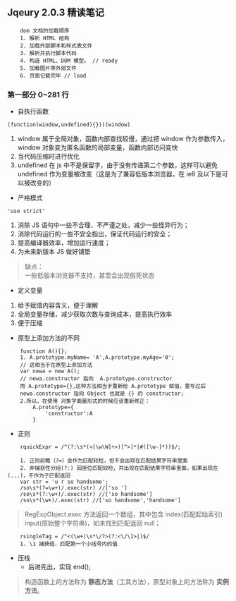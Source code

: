 ## Jqeury 2.0.3 精读笔记

```
    dom 文档的加载顺序
    1. 解析 HTML 结构
    2. 加载外部脚本和样式表文件
    3. 解析并执行脚本代码
    4. 构造 HTML、DOM 模型。 // ready
    5. 加载图片等外部文件
    6. 页面记载完毕 // load
```

### 第一部分 0~281 行

+ 自执行函数
```
(function(window,undefined){}))(window)
```
1. window 属于全局对象，函数内部查找较慢，通过把 window 作为参数传入，window 对象变为匿名函数的局部变量，函数内部访问变快
2. 当代码压缩时进行优化
3. undefined 在 js 中不是保留字，由于没有传递第二个参数，这样可以避免 undefined 作为变量被改变（这是为了兼容低版本浏览器，在 ie8 及以下是可以被改变的）

+ 严格模式
```
'use strict'
```
1. 消除 JS 语句中一些不合理、不严谨之处，减少一些怪异行为；
2. 消除代码运行的一些不安全指出，保证代码运行的安全；
3. 提高编译器效率，增加运行速度；
4. 为未来新版本 JS 做好铺垫
> 缺点：  
一些低版本浏览器不支持，甚至会出现假死状态

+ 定义变量

1. 给予赋值内容含义，便于理解
2. 全局变量存储，减少获取次数与查询成本，提高执行效率
3. 便于压缩

+ 原型上添加方法的不同
```
    function A(){};
    1. A.prototype.myName= 'A',A.prototype.myAge='0';
    // 这相当于在原型上添加方法
    var newa = new A();
    // newa.constructor 指向  A.prototype.constructor
    而 A.prototype={},这种方法相当于重新给 A.prototype 赋值，重写过后
    newa.constructor 指向 Object 也就是 {} 的 constructor;
    2.所以，在使用 对象字面量形式的时候应该重新修正：
        A.prototype={
            'constructor':A
        }
```

+ 正则

```
    rquickExpr = /^(?:\s*(<[\w\W]+>)[^>]*|#([\w-]*))$/;
    
    1. 正则前瞻（?=）会作为匹配较检，但不会出现在匹配结果字符串里面
    2. 非捕获性分组(?:) 回座位匹配较检，并出现在匹配结果字符串里面，如果出现在(...)，不作为子匹配返回
    var str = 'u r so handsome';
    /so\s*(?=\w+)/.exec(str) //['so ']
    /so\s*(?:\w+)/.exec(str) //['so handsome']
    /so\s*(\w+)/.exec(str) //['so handsome','handsome']
```
> RegExpObject.exec 方法返回一个数组，其中包含 index(匹配起始索引) input(原始整个字符串)，如未找到匹配返回 null；

```
    rsingleTag = /^<(\w+)\s*\/?>(?:<\/\1>|)$/
    1. \1 捕获组，匹配第一个小括号内的值
```

+ 压栈
    - 后进先出，实现 end();

> 构造函数上的方法称为 **静态方法**（工具方法），原型对象上的方法称为 **实例方法**。
